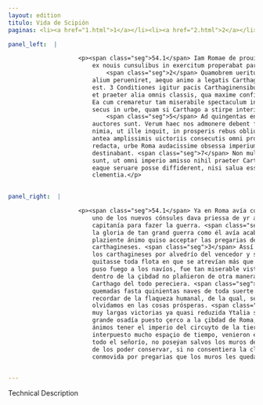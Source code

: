 ```yaml
---
layout: edition
titulo: Vida de Scipión
paginas: <li><a href="1.html">1</a></li><li><a href="2.html">2</a></li><li><a href="3.html">3</a></li><li><a href="4.html">4</a></li><li><a href="5.html">5</a></li><li><a href="6.html">6</a></li><li><a href="7.html">7</a></li><li><a href="8.html">8</a></li><li><a href="9.html">9</a></li><li><a href="10.html">10</a></li><li><a href="11.html">11</a></li><li><a href="12.html">12</a></li><li><a href="13.html">13</a></li><li><a href="14.html">14</a></li><li><a href="15.html">15</a></li><li><a href="16.html">16</a></li><li><a href="17.html">17</a></li><li><a href="18.html">18</a></li><li><a href="19.html">19</a></li><li><a href="20.html">20</a></li><li><a href="21.html">21</a></li><li><a href="22.html">22</a></li><li><a href="23.html">23</a></li><li><a href="24.html">24</a></li><li><a href="25.html">25</a></li><li><a href="26.html">26</a></li><li><a href="27.html">27</a></li><li><a href="28.html">28</a></li><li><a href="29.html">29</a></li><li><a href="30.html">30</a></li><li><a href="31.html">31</a></li><li><a href="32.html">32</a></li><li><a href="33.html">33</a></li><li><a href="34.html">34</a></li><li><a href="35.html">35</a></li><li><a href="36.html">36</a></li><li><a href="37.html">37</a></li><li><a href="38.html">38</a></li><li><a href="39.html">39</a></li><li><a href="40.html">40</a></li><li><a href="41.html">41</a></li><li><a href="42.html">42</a></li><li><a href="43.html">43</a></li><li><a href="44.html">44</a></li><li><a href="45.html">45</a></li><li><a href="46.html">46</a></li><li><a href="47.html">47</a></li><li><a href="48.html">48</a></li><li><a href="49.html">49</a></li><li><a href="50.html">50</a></li><li><a href="51.html">51</a></li><li><a href="52.html">52</a></li><li><a href="53.html">53</a></li><li><a href="54.html">54</a></li><li><a href="55.html">55</a></li><li><a href="56.html">56</a></li><li><a href="57.html">57</a></li><li><a href="58.html">58</a></li><li><a href="59.html">59</a></li><li><a href="60.html">60</a></li><li><a href="61.html">61</a></li><li><a href="62.html">62</a></li><li><a href="63.html">63</a></li><li><a href="64.html">64</a></li><li><a href="65.html">65</a></li><li><a href="66.html">66</a></li><li><a href="67.html">67</a></li><li><a href="68.html">68</a></li><li><a href="69.html">69</a></li><li><a href="70.html">70</a></li><li><a href="71.html">71</a></li><li><a href="72.html">72</a></li><li><a href="73.html">73</a></li><li><a href="74.html">74</a></li>

panel_left:  |

                    <p><span class="seg">54.1</span> Iam Romae de prouincia Aphrica contentiones erant, et alter
                        ex nouis cunsulibus in exercitum properabat pari imperio ad gerendum bellum.
                            <span class="seg">2</span> Quamobrem ueritus Scipio, ne tanti belli confecti gloria ad
                        alium perueniret, aequo animo a legatis Carthaginensium se exorari passus
                        est. 3 Conditiones igitur pacis Carthaginensibus datae ex uictoris arbitrio,
                        et praeter alia omnis classis, qua maxime confidebant, adempta. <span class="seg">4</span>
                        Ea cum cremaretur tam miserabile spectaculum intuentibus praebuit ut non
                        secus in urbe, quam si Carthago a stirpe interiisset, comploratum sit.
                            <span class="seg">5</span> Ad quingentas enim naues omnis generis crematas quidam
                        auctores sunt. Verum haec nos admonere debent fragilitatis humanae, cuius
                        nimia, ut ille inquit, in prosperis rebus obliuio est. <span class="seg">6</span> Qui enim
                        antea amplissimis uictoriis consecutis omni prope Italia in ditionem
                        redacta, urbe Roma audacissime obsessa imperium orbis terrae animis
                        destinabant. <span class="seg">7</span> Non multo interiecto spatio in eum locum deducti
                        sunt, ut omni imperio amisso nihil praeter Carthaginis moenia possiderent,
                        eaque seruare posse diffiderent, nisi salua esse sineret hostium exorata
                        clementia.</p>
                

panel_right:  |

                    <p><span class="seg">54.1</span> Ya en Roma avía contiendas sobre la provincia de África, y el
                        uno de los nuevos cónsules dava priessa de yr al exército con egual
                        capitanía para fazer la guerra. <span class="seg">2</span> Por ende, temiendo Scipión que
                        la gloria de tan grand guerra como él avía acabada veniesse a otro, con
                        plaziente ánimo quiso acceptar las pregarias de los embaxadores
                        carthagineses. <span class="seg">3</span> Assí que las condiçiones de la paz se dieron a
                        los carthagineses por alvedrío del vencedor y sin las otras cosas que se les
                        quitasse toda flota en que se atrevían más que en ál. <span class="seg">4</span> Quan se
                        puso fuego a los navíos, fue tan miserable vista a los que lo miravan, que
                        dentro de la çibdad no plañieron de otra manera aquella desventura que si
                        Carthago del todo pereciera. <span class="seg">5</span> Dizen algunos auctores que fueron
                        quemadas fasta quinientas naves de toda suerte. Aquesto nos devría fazer
                        recordar de la flaqueza humanal, de la qual, segund dize aquel, mucho nos
                        olvidamos en las cosas prósperas. <span class="seg">6</span> Ca los que antes, conseguidas
                        muy largas victorias ya quasi reduzida Ytalia so su señorío, y con muy
                        grande osadía puesto çerco a la çibdad de Roma, destinavan en [189r,b] sus
                        ánimos tener el imperio del circuyto de la tierra. <span class="seg">7</span> No
                        interpuesto mucho espaçio de tiempo, venieron en tal estado que, perdido
                        todo el señorío, no poseýan salvos los muros de Carthago y aun desconfiavan
                        de los poder conservar, si no consentiera la clemencia de los enemigos
                        conmovida por pregarias que los muros les quedassen. </p>
                

---
```


Technical Description 